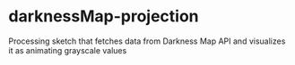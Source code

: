 darknessMap-projection
======================

Processing sketch that fetches data from Darkness Map API and visualizes it as animating grayscale values